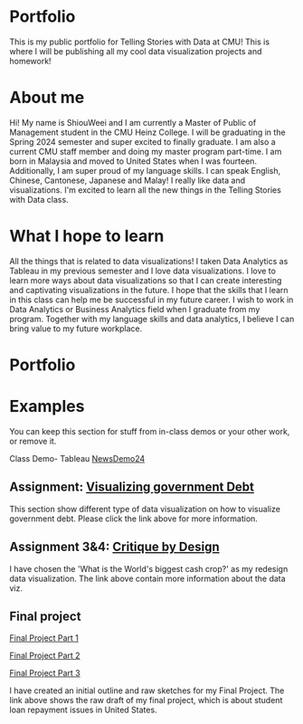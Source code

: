 # Portfolio
This is my public portfolio for Telling Stories with Data at CMU!  This is where I will be publishing all my cool data visualization projects and homework!

# About me
Hi! My name is ShiouWeei and I am currently a Master of Public of Management student in the CMU Heinz College. I will be graduating in the Spring 2024 semester and super excited to finally graduate. I am also a current CMU staff member and doing my master program part-time. I am born in Malaysia and moved to United States when I was fourteen. Additionally, I am super proud of my language skills. I can speak English, Chinese, Cantonese, Japanese and Malay! I really like data and visualizations. I'm excited to learn all the new things in the Telling Stories with Data class.

# What I hope to learn
All the things that is related to data visualizations! I taken Data Analytics as Tableau in my previous semester and I love data visualizations. I love to learn more ways about data visualizations so that I can create interesting and captivating visualizations in the future. I hope that the skills that I learn in this class can help me be successful in my future career. I wish to work in Data Analytics or Business Analytics field when I graduate from my program. Together with my language skills and data analytics, I believe I can bring value to my future workplace.

# Portfolio

# Examples
You can keep this section for stuff from in-class demos or your other work, or remove it. 

Class Demo- Tableau [NewsDemo24](NewsDemo24)


## Assignment: [Visualizing government Debt](visualizing-government-debt)
This section show different type of data visualization on how to visualize government debt. Please click the link above for more information.  

## Assignment 3&4: [Critique by Design](critique-by-design)
I have chosen the 'What is the World's biggest cash crop?' as my redesign data visualization. The link above contain more information about the data viz.

## Final project 
[Final Project Part 1](final-project-part-one)

[Final Project Part 2](final-project-part-two)

[Final Project Part 3](final-project-part-three)

I have created an initial outline and raw sketches for my Final Project. The link above shows the raw draft of my final project, which is about student loan repayment issues in United States.
